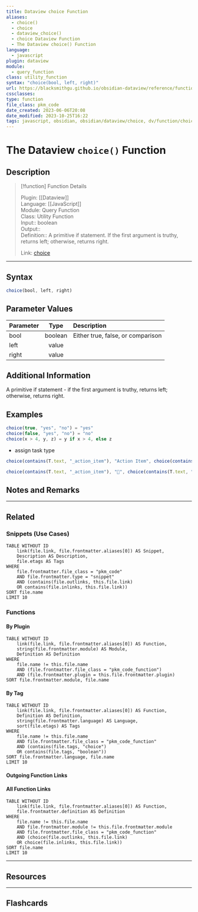 ```yaml
---
title: Dataview choice Function
aliases:
  - choice()
  - choice
  - dataview_choice()
  - choice Dataview Function
  - The Dataview choice() Function
language:
  - javascript
plugin: dataview
module:
  - query_function
class: utility_function
syntax: "choice(bool, left, right)"
url: https://blacksmithgu.github.io/obsidian-dataview/reference/functions/#choicebool-left-right
cssclasses:
type: function
file_class: pkm_code
date_created: 2023-06-06T20:08
date_modified: 2023-10-25T16:22
tags: javascript, obsidian, obsidian/dataview/choice, dv/function/choice, conditional_logic
---
```

# The Dataview `choice()` Function

## Description

> [!function] Function Details
> 
> Plugin: [[Dataview]]  
> Language: [[JavaScript]]  
> Module: Query Function  
> Class: Utility Function  
> Input:: boolean  
> Output::  
> Definition:: A primitive if statement. If the first argument is truthy, returns left; otherwise, returns right.
>  
> Link: [choice](https://blacksmithgu.github.io/obsidian-dataview/reference/functions/#choicebool-left-right)

---

## Syntax

```javascript
choice(bool, left, right)
```

## Parameter Values

| Parameter |  Type   | Description                       |
|:--------- |:-------:|:--------------------------------- |
| bool      | boolean | Either true, false, or comparison |
| left      |  value  |                                   |
| right     |  value  |                                   |

## Additional Information

A primitive if statement - if the first argument is truthy, returns left; otherwise, returns right.

## Examples

```js
choice(true, "yes", "no") = "yes"
choice(false, "yes", "no") = "no"
choice(x > 4, y, z) = y if x > 4, else z
```

- assign task type

```javascript
choice(contains(T.text, "_action_item"), "Action Item", choice(contains(T.text, "_meeting"), "Meeting", choice(contains(T.text, "_habit"), "Habit", choice(contains(T.text, "_morning_ritual"), "Morn Rit.", choice(contains(T.text, "_workday_startup_ritual"), "Work Start Rit.", choice(contains(T.text, "_workday_shutdown_ritual"), "Work End Rit.", "Eve Rit.")))))) AS Type,
```

```javascript
choice(contains(T.text, "_action_item"), "🔨", choice(contains(T.text, "_meeting"), "🤝", choice(contains(T.text, "_habit"), "🤖", choice(contains(T.text, "_morning_ritual"), "🍵", choice(contains(T.text, "_workday_startup_ritual"), "🌇", choice(contains(T.text, "_workday_shutdown_ritual"), "🌆", "🛌")))))) AS Type,
```

## Notes and Remarks

---

## Related

### Snippets (Use Cases)

<!-- Query limit 10  -->

```dataview
TABLE WITHOUT ID
	link(file.link, file.frontmatter.aliases[0]) AS Snippet,
	Description AS Description,
	file.etags AS Tags
WHERE 
	file.frontmatter.file_class = "pkm_code"
	AND file.frontmatter.type = "snippet"
	AND (contains(file.outlinks, this.file.link)
	OR contains(file.inlinks, this.file.link))
SORT file.name
LIMIT 10
```

### Functions

#### By Plugin

```dataview
TABLE WITHOUT ID
	link(file.link, file.frontmatter.aliases[0]) AS Function,
	string(file.frontmatter.module) AS Module,
	Definition AS Definition
WHERE 
	file.name != this.file.name
	AND (file.frontmatter.file_class = "pkm_code_function")
	AND (file.frontmatter.plugin = this.file.frontmatter.plugin)
SORT file.frontmatter.module, file.name
```

#### By Tag

<!-- Add tags in choice function as needed  -->  
<!-- Query limit 10  -->

```dataview
TABLE WITHOUT ID
	link(file.link, file.frontmatter.aliases[0]) AS Function,
	Definition AS Definition,
	string(file.frontmatter.language) AS Language,
	sort(file.etags) AS Tags
WHERE 
	file.name != this.file.name
	AND file.frontmatter.file_class = "pkm_code_function"
	AND (contains(file.tags, "choice")
	OR contains(file.tags, "boolean"))
SORT file.frontmatter.language, file.name
LIMIT 10
```

#### Outgoing Function Links

<!-- Link related functions here -->

#### All Function Links

<!-- Excluding functions of the same module  -->  
<!-- Query limit 10  -->

```dataview
TABLE WITHOUT ID
	link(file.link, file.frontmatter.aliases[0]) AS Function,
	file.frontmatter.definition AS Definition
WHERE 
	file.name != this.file.name
	AND file.frontmatter.module != this.file.frontmatter.module 
	AND file.frontmatter.file_class = "pkm_code_function"
	AND (choice(file.outlinks, this.file.link)
	OR choice(file.inlinks, this.file.link))
SORT file.name
LIMIT 10
```

---

## Resources

---

## Flashcards
